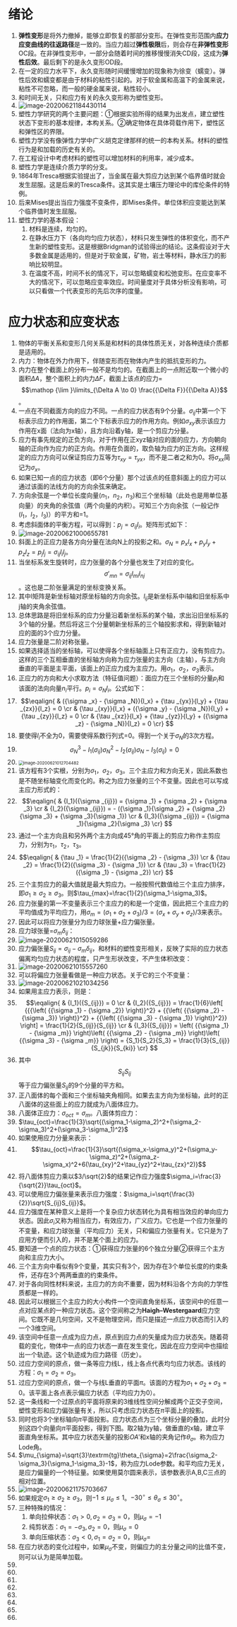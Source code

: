# 绪论

1. **弹性变形**是将外力撤掉，能够立即恢复的那部分变形。在弹性变形范围内**应力应变曲线的往返路径**是一致的。当应力超过**弹性极限**后，则会存在**非弹性变形**OC段。在非弹性变形中，一部分会随着时间的推移慢慢消失CD段，这成为**弹性后效**。最后剩下的是永久变形OD段。
2. 在一定的应力水平下，永久变形随时间缓慢增加的现象称为徐变（蠕变）。弹性后效和蠕变都是由于材料的粘性引起的。对于软金属和高温下的金属来说，粘性不可忽略，而一般的硬金属来说，粘性较小。
3. 和时间无关，只和应力有关的永久变形称为塑性变形。
4. ![image-20200621184430114](塑性力学.assets/image-20200621184430114.png)
5. 塑性力学研究的两个主要问题：①根据实验所得的结果为出发点，建立塑性状态下变形的基本规律，本构关系。②确定物体在具体荷载作用下，塑性区和弹性区的界限。
6. 塑性力学没有像弹性力学中广义胡克定律那样的统一的本构关系。材料的塑性行为是和加载的历史有关的。
7. 在工程设计中考虑材料的塑性可以增加材料的利用率，减少成本。
8. 塑性力学是连续介质力学的分支。
9. 1864年Tresca根据实验提出了，当金属在最大剪应力达到某个临界值时就会发生屈服。这是后来的Tresca条件。这其实是土壤压力理论中的库伦条件的特例。
10. 后来Mises提出当应力强度不变条件，即Mises条件。单位体积应变能达到某个临界值时发生屈服。
11. 塑性力学的基本假设：
    1. 材料是连续，均匀的。
    2. 在静水压力下（各向均匀应力状态），材料只发生弹性的体积变化，而不产生新的塑性变形。这是根据Bridgman的试验得出的结论。这条假设对于大多数金属是适用的，但是对于软金属，矿物，岩土等材料，静水压力的影响比较明显。
    3. 在温度不高，时间不长的情况下，可以忽略蠕变和松弛变形。在应变率不大的情况下，可以忽略应变率效应。时间量度对于具体分析没有影响，可以只看做一个代表变形的先后次序的度量。

# 应力状态和应变状态

1. 物体的平衡关系和变形几何关系是和材料的具体性质无关，对各种连续介质都是适用的。
2. 内力：物体在外力作用下，伴随变形而在物体内产生的抵抗变形的力。
3. 内力在整个截面上的分布一般不是均匀的。在截面上的一点附近取一个微小的面积$\Delta A$，整个面积上的内力$\Delta F$，截面上该点的应力=$$\mathop {\lim }\limits_{\Delta A \to 0} \frac{{\Delta F}}{{\Delta A}}$$。
4. 一点在不同截面方向的应力不同。一点的应力状态有9个分量。$\sigma_{ij}$中第一个下标表示应力的作用面，第二个下标表示应力的作用方向。例如$\sigma_{xy}$表示该应力作用在x面（法向为x轴），且方向沿着y轴，是一个剪应力分量。
5. 应力有事先规定的正负方向，对于作用在正xyz轴对应的面的应力，方向朝向轴的正向作为应力的正方向。作用在负面的，取负轴为应力的正方向。这样规定的应力方向可以保证剪应力互等为$\tau_{xy}=\tau_{yx}$，而不是二者之和为0。将$\sigma_{xx}$简记为$\sigma_x$。
6. 如果已知一点的应力状态（即6个分量）那个过该点的任意斜面上的应力可以通过该面的法线方向的方向余弦来确定。
7. 方向余弦是一个单位长度向量($n_1$，$n_2$，$n_3$)和三个坐标轴（此处也是用单位基向量）的夹角的余弦值（两个向量的内积）。可知三个方向余弦（一般记作($l_1$，$l_2$，$l_3$)）的平方和=1。
8. 考虑斜面体的平衡方程，可以得到：$p_j=\sigma_{ij}l_i$。矩阵形式如下：
9. ![image-20200621000655781](塑性力学.assets/image-20200621000655781.png)
10. 斜面上的正应力是各方向分量在法向N上的投影之和。${\sigma _N} = {p_x}{l_x} + {p_y}{l_y} + {p_z}{l_z}=p_jl_j=\sigma_{ij}l_il_j$。
11. 当坐标系发生旋转时，应力张量的各个分量也发生了对应的变化。$${\sigma '_{mn}} = {\sigma _{ij}}{l_{mi}}{l_{nj}}$$。这也是二阶张量满足的坐标变换关系。
12. 其中l矩阵是新坐标轴对原坐标轴的方向余弦。$l_{ij}$是新坐标系中i轴和旧坐标系中j轴的夹角余弦值。
13. 总体思路是将旧坐标系的应力分量沿着新坐标系的某个轴，求出沿旧坐标系的3个轴的分量。然后将这三个分量朝新坐标系的三个轴投影求和，得到新轴对应的面的3个应力分量。
14. 应力张量是二阶对称张量。
15. 如果选择适当的坐标轴，可以使得各个坐标轴面上只有正应力，没有剪应力。这样的三个互相垂直的坐标轴方向称为应力张量的主方向（主轴），与主方向垂直的平面是主平面，该面上的正应力成为主应力。用$\sigma_1$，$\sigma_2$，$\sigma_3$表示。
16. 正应力的方向和大小求取方法（特征值问题）：面应力在三个坐标的分量$p_i$和该面的法向向量$n_i$平行。$p_i=\sigma_Nl_i$。公式如下：
17. $$\eqalign{
      & ({\sigma _x} - {\sigma _N}){l_x} + {\tau _{yx}}{l_y} + {\tau _{zx}}{l_z} = 0  \cr 
      & {\tau _{xy}}{l_x} + ({\sigma _y} - {\sigma _N}){l_y} + {\tau _{zy}}{l_z} = 0  \cr 
      & {\tau _{xz}}{l_x} + {\tau _{yz}}{l_y} + ({\sigma _z} - {\sigma _N}){l_z} = 0 \cr} $$
18. 要使得$l_i$不全为0，需要使得系数行列式=0。得到一个关于$\sigma_N$的3次方程。
19. $$\sigma _N^3 - {I_1}({\sigma _{ij}})\sigma _N^2 - {I_2}({\sigma _{ij}}){\sigma _N} - {I_3}({\sigma _{ij}}) = 0$$
20. <img src="塑性力学.assets/image-20200621012704482.png" alt="image-20200621012704482" style="zoom:67%;" />
21. 该方程有3个实根，分别为$\sigma_1$，$\sigma_2$，$\sigma_3$。三个主应力和方向无关，因此系数也是不随坐标轴变化而变化的。称之为应力张量的三个不变量。因此也可以写成主应力形式的：
22. $$\eqalign{
      & {I_1}({\sigma _{ij}}) = {\sigma _1} + {\sigma _2} + {\sigma _3}  \cr 
      & {I_2}({\sigma _{ij}}) =  - ({\sigma _1}{\sigma _2} + {\sigma _2}{\sigma _3} + {\sigma _3}{\sigma _1})  \cr 
      & {I_3}({\sigma _{ij}}) = {\sigma _1}{\sigma _2}{\sigma _3} \cr} $$
23. 通过一个主方向且和另外两个主方向成45°角的平面上的剪应力称作主剪应力，分别为$\tau_1$，$\tau_2$，$\tau_3$。
24. $$\eqalign{
      & {\tau _1} = \frac{1}{2}({\sigma _2} - {\sigma _3})  \cr 
      & {\tau _2} = \frac{1}{2}({\sigma _3} - {\sigma _1})  \cr 
      & {\tau _3} = \frac{1}{2}({\sigma _1} - {\sigma _2}) \cr} $$
25. 三个主剪应力的最大值就是最大剪应力。一般按照代数值给三个主应力排序，即$\sigma_1\ge\sigma_2\ge\sigma_3$。则$\tau_{max}=\frac{1}{2}(\sigma_1-\sigma_3)$。
26. 应力张量的第一不变量表示三个主应力的和是一个定值，因此把三个主应力的平均值成为平均应力，用$\sigma_m=(\sigma_1+\sigma_2+\sigma_3)/3=(\sigma_x+\sigma_y+\sigma_z)/3$来表示。
27. 因此可以将应力张量分为应力球张量+应力偏张量。
28. 应力球张量=$\sigma_m\delta_{ij}$：
29. ![image-20200621015059286](塑性力学.assets/image-20200621015059286.png)
30. 应力偏张量$S_{ij}=\sigma_{ij}-\sigma_m\delta_{ij}$，和材料的塑性变形相关，反映了实际的应力状态偏离均匀应力状态的程度，只产生形状改变，不产生体积改变：
31. ![image-20200621015557260](塑性力学.assets/image-20200621015557260.png)
32. 可以将偏应力张量看做是一种应力状态。关于它的三个不变量：
33. ![image-20200621021034256](塑性力学.assets/image-20200621021034256.png)
34. 如果用主应力表示，则是：
35. $$\eqalign{
      & {I_1}({S_{ij}}) = 0  \cr 
      & {I_2}({S_{ij}}) = \frac{1}{6}\left[ {{{\left( {{\sigma _1} - {\sigma _2}} \right)}^2} + {{\left( {{\sigma _2} - {\sigma _3}} \right)}^2} + {{\left( {{\sigma _3} - {\sigma _1}} \right)}^2}} \right] = \frac{1}{2}{S_{ij}}{S_{ij}}  \cr 
      & {I_3}({S_{ij}}) = \left( {{\sigma _1} - {\sigma _m}} \right)\left( {{\sigma _2} - {\sigma _m}} \right)\left( {{\sigma _3} - {\sigma _m}} \right) = {S_1}{S_2}{S_3} = \frac{1}{3}{S_{ij}}{S_{jk}}{S_{ki}} \cr} $$
36. 其中$${S_{ij}}{S_{ij}}$$等于应力偏张量$S_{ij}$的9个分量的平方和。
37. 正八面体的每个面和三个坐标轴夹角相同。如果去主方向为坐标轴，此时的正八面体的这些面上的应力就成为八面体应力。
38. 八面体正应力：$\sigma_{oct}=\sigma_m$。八面体剪应力：
39. $\tau_{oct}=\frac{1}{3}\sqrt{(\sigma_1-\sigma_2)^2+(\sigma_2-\sigma_3)^2+(\sigma_3-\sigma_1)^2}$
40. 如果使用应力分量来表示：
41. $$\tau_{oct}=\frac{1}{3}\sqrt{(\sigma_x-\sigma_y)^2+(\sigma_y-\sigma_z)^2+(\sigma_z-\sigma_x)^2+6(\tau_{xy}^2+\tau_{yz}^2+\tau_{zx}^2)}$$
42. 将八面体剪应力乘以$3/\sqrt{2}$的结果记作应力强度$\sigma_i=\frac{3}{\sqrt{2}}\tau_{oct}$。
43. 可以使用应力偏张量来表示应力强度：$\sigma_i=\sqrt{\frac{3}{2}}\sqrt{S_{ij}S_{ij}}$。
44. 应力强度在某种意义上是将一个复杂应力状态转化为具有相当效应的单向应力状态。因此$\sigma_i$又称为相当应力，有效应力，广义应力。它也是一个应力张量的不变量，和应力球张量（平均应力）无关，只和偏应力张量有关。它只是为了应用方便而引入的，并不是某个面上的应力。
45. 要知道一个点的应力状态：①获得应力张量的6个独立分量②获得三个主方向和主应力大小。
46. 三个主方向中看似有9个变量，其实只有3个，因为存在3个单位长度的约束条件，还存在3个两两垂直的约束条件。
47. 对于各向同性材料来说，主应力的方向不重要，因为材料沿各个方向的力学性质都是一样的。
48. 因此可以根据三个主应力的大小构件一个空间直角坐标系，该空间中的任意一点对应某点的一种应力状态。这个空间称之为**Haigh–Westergaard**应力空间。它既不是几何空间，又不是物理空间，而只是描述一点应力状态而引入的一个3维空间。
49. 该空间中任意一点成为应力点，原点到应力点的矢量成为应力状态矢。随着荷载的变化，物体中一点的应力状态一直在发生变化，因此在应力空间中也描绘出一个轨迹。这个轨迹成为应力路径（历史）。
50. 过应力空间的原点，做一条等应力线L，线上各点代表均匀应力状态。该线的方程：$\sigma_1=\sigma_2=\sigma_3$。
51. 过应力空间的原点，做一个与线L垂直的平面$\pi$。该面的方程为$\sigma_1+\sigma_2+\sigma_3=0$。该平面上各点表示偏应力状态（平均应力为0）。
52. 这一条线和一个过原点的平面将原来的3维线性空间分解成两个正交子空间，塑性变形和应力偏张量有关，所以只考虑应力状态在$\pi$平面上的投影。
53. 同时也将3个坐标轴向$\pi$平面投影。应力状态点为三个坐标分量的叠加，此时分别这四个向量向$\pi$平面投影，得到下图。取2轴为y轴，做垂直的x轴，建立平面直角坐标系。其中应力状态矢量的投影$OA'$和x轴的夹角记作$\theta_{\sigma}$。称为应力Lode角。
54. $\mu_{\sigma}=\sqrt{3}\textrm{tg}\theta_{\sigma}=2\frac{\sigma_2-\sigma_3}{\sigma_1-\sigma_3}-1$，称为应力Lode参数。和平均应力无关，是应力偏量的一个特征量。如果使用莫尔圆来表示，该参数表示A,B,C三点的相对位置。
55. ![image-20200621175703667](塑性力学.assets/image-20200621175703667.png)
56. 如果规定$\sigma_1\ge\sigma_2\ge\sigma_3$，则$-1\le\mu_{\sigma}\le1$。$-30^{\circ}\le\theta_{\sigma}\le30^{\circ}$。
57. 三种特殊的情况：
    1. 单向拉伸状态：$\sigma_1>0,\sigma_2=\sigma_3=0$，则$\mu_{\sigma}=-1$
    2. 纯剪状态：$\sigma_1=-\sigma_3,\sigma_2=0$，则$\mu_{\sigma}=0$
    3. 单向压缩状态：$\sigma_3<0,\sigma_1=\sigma_2=0$，则$\mu_{\sigma}=$
58. 在应力状态的变化过程中，如果$\mu_{\sigma}$不变，则偏应力的主分量之间的比值不变，则可以认为是简单加载。
59. 
60. 
61. 
62. 
63. 
64. 
65. 
91. 